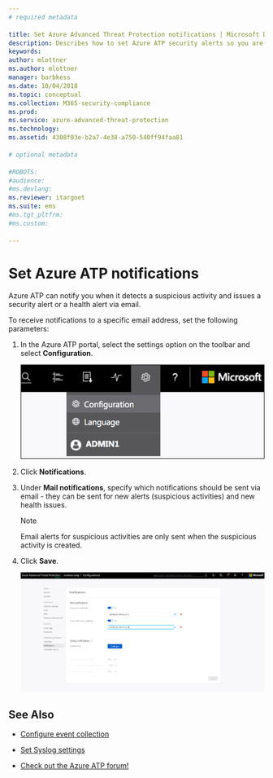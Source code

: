 ```yaml
---
# required metadata

title: Set Azure Advanced Threat Protection notifications | Microsoft Docs
description: Describes how to set Azure ATP security alerts so you are notified when suspicious activities are detected.
keywords:
author: mlottner
ms.author: mlottner
manager: barbkess
ms.date: 10/04/2018
ms.topic: conceptual
ms.collection: M365-security-compliance
ms.prod:
ms.service: azure-advanced-threat-protection
ms.technology:
ms.assetid: 4308f03e-b2a7-4e38-a750-540ff94faa81

# optional metadata

#ROBOTS:
#audience:
#ms.devlang:
ms.reviewer: itargoet
ms.suite: ems
#ms.tgt_pltfrm:
#ms.custom:

---
```



# Set Azure ATP notifications

Azure ATP can notify you when it detects a suspicious activity and issues a security alert or a health alert via email. 

To receive notifications to a specific email address, set the following parameters:


1. In the Azure ATP portal, select the settings option on the toolbar and select **Configuration**.

   ![Azure ATP configuration settings icon](media/atp-config-menu.png)

2. Click **Notifications**.
3. Under **Mail notifications**, specify which notifications should be sent via email - they can be sent for new alerts (suspicious activities) and new health issues. 
 
   > [!NOTE]
   > Email alerts for suspicious activities are only sent when the suspicious activity is created.
 
4. Click **Save**.

   ![Azure ATP notifications](media/atp-notifications.png)



## See Also

- [Configure event collection](configure-event-collection.md)

- [Set Syslog settings](setting-syslog.md)
- [Check out the Azure ATP forum!](https://aka.ms/azureatpcommunity)
